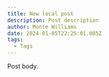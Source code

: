 ```yaml
---
title: New local post
description: Post description
author: Monte Williams
date: 2024-01-05T22:25:01.085Z
tags:
  - Tags
---
```

P﻿ost body.
